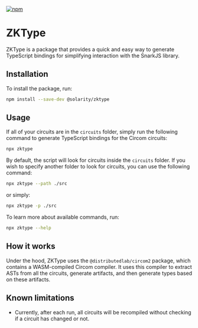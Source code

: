 [![npm](https://img.shields.io/npm/v/@solarity/zktype.svg)](https://www.npmjs.com/package/@solarity/zktype) 

# ZKType 

ZKType is a package that provides a quick and easy way to generate TypeScript bindings for simplifying interaction with 
the SnarkJS library.

## Installation

To install the package, run:

```bash
npm install --save-dev @solarity/zktype
```

## Usage

If all of your circuits are in the `circuits` folder, simply run the following command to generate TypeScript bindings 
for the Circom circuits:

```bash
npx zktype
```

By default, the script will look for circuits inside the `circuits` folder. If you wish to specify another folder 
to look for circuits, you can use the following command:

```bash
npx zktype --path ./src 
```

or simply:

```bash
npx zktype -p ./src 
```

To learn more about available commands, run:

```bash 
npx zktype --help 
```

## How it works

Under the hood, ZKType uses the `@distributedlab/circom2` package, which contains a WASM-compiled Circom compiler. 
It uses this compiler to extract ASTs from all the circuits, generate artifacts, and then generate types based on these artifacts.

## Known limitations

* Currently, after each run, all circuits will be recompiled without checking if a circuit has changed or not.

